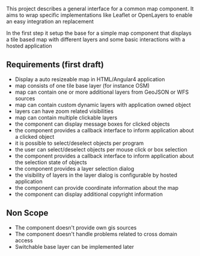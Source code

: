 This project describes a general interface for a
common map component.
It aims to wrap specific implementations like Leaflet
or OpenLayers to enable an easy integration an replacement

In the first step it setup the base for a simple map 
component that displays a tile based map with different
layers and some basic interactions with a hosted application

## Requirements (first draft)
* Display a auto resizeable map in HTML/Angular4 application
* map consists of one tile base layer (for instance OSM)
* map can contain one or more additional layers from GeoJSON or WFS sources
* map can contain custom dynamic layers with application owned object
* layers can have zoom related visibilities 
* map can contain multiple clickable layers
* the component can display message boxes for clicked objects
* the component provides a callback interface to inform application about a clicked object
* it is possible to select/deselect objects per program
* the user can select/deselect objects per mouse click or box selection
* the component provides a callback interface to inform application about the selection state of objects
* the component provides a layer selection dialog
* the visibility of layers in the layer dialog is configurable by hosted application
* the component can provide coordinate information about the map
* the component can display additional copyright information 


## Non Scope
* The component doesn't provide own gis sources
* The component doesn't handle problems related to cross domain access
* Switchable base layer can be implemented later
